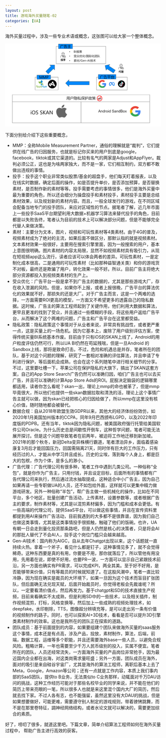 ```yaml
---
layout: post
title: 游戏海外买量随笔-02
categories: [UA]
---
```


海外买量过程中，涉及一些专业术语或概念，这张图可以给大家一个整体概念。

![](\img\ua-oversea-summary.png)

下面分别给介绍下这些重要概念，

- MMP：全称Mobile Measurement Partner，通俗的理解就是“裁判”，它们提供在线广告的归因服务，也就是标记你买来的用户到底是google，facebook，tiktok或其它渠道的。比较有名气的两家是Adjust和AppFlyer。裁判必须公正，这也是为啥两家独大，而不是一家，它们相互制约，双方都不敢做出违规的事情。
- 投手：投手这个职业非常类似股票/基金的超盘手，他们每天盯着报表，以及在线实时数据，确定后面的操作，如是否提升单价，是否添加预算，是否替换素材，是否制作新的素材等等。投手需要考虑的事情很多，他们是海外买量中最为重要的角色，所以还会细分为操盘投手和素材投手，素材投手主要是总结素材效果，以及规划新的素材内容。而且，一般全球发行的游戏，在不同区域会配备当地专门的投手团队，来应对区域性的节点。据笔者了解，近几年市面上一些投手SaaS平台期望利用大数据+机器学习算法来替代投手的角色，目前都是以失败告终，笔者认为目前的技术上可以解决部分问题，但是不能够完全代替人来做决策。
- 素材：主要分为文本，图片，视频和可玩性素材等4类素材。由于4G的普及，视频素材成为了绝对的主流，如果后面不做区分，那默认指的就是视频素材。文本素材效果一般很好，主要用在搜索引擎里面，因为一般搜索的用户，基本上意图很明确。图片素材的内容太局限，显然不如视频素材具有吸引力，从现在短视频app这么流行，读者应该可以体会两者的差异。可玩性素材，一是定制化成本很高，二是通用的可玩性素材（比如那种益智通关类）和你的游戏货不对板，最终还是欺骗了用户，转化效果一般不好。所以，目前广告主将绝大部分资源都投入到视频类素材的生产上。
- 受众优化：广告平台一般是拿不到广告主的数据的，尤其是那些游戏大厂，存在收入泄漏的风险。但是，如果你不上报，或者上报很晚，广告平台的算法优化的效果就不好，那损失的还是大厂。对于广告主而言，这是一个两难的选择，一方面需要ROI更高的模型，一方面又不希望更多的透露自己的隐私数据。这时候，广告主的算法工程师起到了关键作用，他们利用大数据和算法，更早且更准的找到了受众，并且通过一些模糊的手段，将这些用户返给广告平台，从而解决了这个两难的问题，广告主和广告平台在这里都受益。
- 隐私政策：隐私政策这个事情对于从业者来说，非常具有挑战性，或者更严重一点，这是买量上的一场危机。因为它基本上，废除了用户级别评估方案，使得传统买量BI系统基本作废。目前由于只有iOS的SKAN上线了，Android的用户粒度评估仍然可行，所以UA BI仍然在苟延残喘，但是一旦Android 的Sandbox上线，那将是致命打击。不过，危险和机遇总是并存，笔者所在的团队，基于对这个问题的理解，研究了一套相对准确的评估算法，并且申请了专利进行保护，等后面机会成熟，也会在这个系列随笔中进行相关细节的分享。不过，这里要吐槽一下，苹果公司在保护隐私的大旗下，搞出了SKAN这套方案，自己的App Store Search广告仍然可以准确归因，咱们广告主也可以去买广告，并且可以准确的计算App Store Ads的ROI。屁股决定脑袋的逻辑哪里都适用，读者你怎么看呢？skan一出，理论上mmp的命也被革了，但是mmp毕竟很大，所以他们也提供一些skan数据拉取和清洗的活，理论上这个事情广告主就可以做，因为skan已经把核心的归因给做了，所以mmp在这里没有核心价值，随时随地都会被替代。
- 数据合规：自从2018年欧盟生效GDPR以来，其他大的经济体纷纷效仿，如2020年1月美国加州版本的CCPA，同年9月巴西颁布LGPD，以及2022年印度版的PDPB。还有当年，tiktok因为隐私问题，被美国政府强行托管给美国软件公司Oracle。为什么历史总是间歇性开倒车，这种哲学问题，笔者可能无法展开探讨。但是这个问题导致笔者在前两年，被迫将工作地迁移到新加坡。2021年的那个秋冬，新冠Delta变异株横行霸道，笔者漂泊异乡，面临着感染康复3月后才能回国压力，回国需隔离21天，同时伴有巨大的工作压力，只有经历过的人，才能从中学习并且成长。历史的尘埃，落到每个人身上，都是巨大的包袱，作为个体，是多么的渺小。
- 广告代理：广告代理公司有很多种，笔者工作中遇到几类公司。一种俗称“全包”，就是你作为广告主，只用付钱，并且设定目标，后面所有的事情都有广告代理公司来执行，然后通过流水抽取提成，这种适合中小广告主，因为自己如果再请一些专职做UA的人员，还不如包给外面，这样就可以更集中精力做游戏研发。另外一种俗称“半包”，帮广告主做一些机械化的操作，比如在不同平台，多个地区，批量创建广告活动，上传素材，设置参数等，或者根据广告主的要求，制作素材等，尤其是以混剪素材偏多，因为门槛和成本会更低。有一些高端的代理公司，提供SaaS平台，可以做这些事情，并且在宣传资料里都提到用AI来操作广告活动，目前我遇到的大多都不是很靠谱，因为我们自己也做这类事情，尤其是这类事情投手很抵触，触碰了他们的饭碗。也许，UA有朝一日会走到量化投资那条路吧，但是人仍然是核心的决策者，只是将会AI的那批人替代了不会AI人，投手这个岗位门槛只会越来越高。
- Gen-AI技术：国内称为AIGC，自从去年Chatgpt出现以来，这个话题就一直持续火热。拿着一个斧子，看见什么都是钉子，这种事情见多了，就不会觉得稀奇。这种东西要是真的有用，你要是不用，那你就落后了，所以管他有用没用，先用着在说，即使不好用，也要PR一波，一方面可以显示自己紧跟技术前沿，另一方面也确实有PR需求，可以完成KPI，两全其美。至于好不好用，是否能够带来价值，只有等裁员的时候就知道了。在这股风潮中，笔者一直比较冷静，因为现在确实是裁员的大环境下，如果一旦因为这个技术而盲目扩张团队，但后面确无法兑现天赋，后面开始裁员时，你觉得老板会先裁谁呢？所以，一定要看清价值点，然后再发力。基于chatgpt和SD的技术直接生产视频，目前来看确实不太成熟，但是利用SD中的一些技术，以及相关插件，制作视频混剪，打标，风格变换等，然后加上一些成熟的视频处理技术，如deepfake，水印剔除，TTS，图像超分辨填充等，是可以走出另一条有价值的视频制作的路子。同时，也可以探索AI+3D技术，看看是否可以提升3D引擎类素材制作的效率。这也是我所在的团队正在探索的道路。
- 团队成员：基于前面提到的内容，如果要组建个团队来做海外买量的saas服务这个事情，成本还是有点高，涉及产品，投放，素材制作，算法，后端，前端，数据工程，运维等多个职能，并且还需要海外base一些人员，以避免合规风险。粗略计算，一年也需要至少千万人民币级别的投入，实属不便宜。笔者所在的团队，人员还经常流失，一方面海外买量的产品岗位非常抢手，因为最近国内企业都在出海，对这类岗需求量旺盛；另外一方面，团队成员在海外，面对的吸引是来自硅谷宇宙厂，尤其是海外的算法工程师，离职后基本上去了Meta，Google，Amazon等公司；还有一点就是工作内容，本质上我们事内部的SaaS团队，提供to B业务，无法类似to C业务那样，动辄面对千万DAU访问的挑战，这种工作经历可能对于那些名校毕业的同学来说，并不能在他们的简历上带来亮眼的一笔，所以很多人也就是来这里混个国内大厂的简历，然后就去找下家。不过人各有志，也不能强留，虽然这里没有大DAU的挑战，但是如果想要做好，可能更难，需要遵守别人制定的游戏规则，带着镣铐跳舞，而不是在那里卷特征，調神经网络结构，或者水论文就可以解决的，需要更加综合的素质。

好了，唠叨了很多，就道这里吧。下篇文章，简单介绍算法工程师如何在海外买量过程中， 帮助广告主进行高效的获客。
